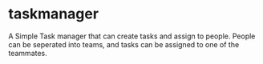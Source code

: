 taskmanager
===========

A Simple Task manager that can create tasks and assign to people. People can be seperated into teams, and tasks can be assigned to one of the teammates.
